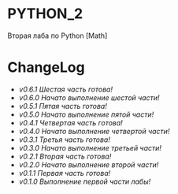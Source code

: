 # PYTHON_2
Вторая лаба по Python [Math]
# ChangeLog
* *v0.6.1 Шестая часть готова!*
* *v0.6.0 Начато выполнение шестой части!*
* *v0.5.1 Пятая часть готова!*
* *v0.5.0 Начато выполнение пятой части!*
* *v0.4.1 Четвертая часть готова!*
* *v0.4.0 Начато выполнение четвертой части!*
* *v0.3.1 Третья часть готова!*
* *v0.3.0 Начато выполнение третьей части!*
* *v0.2.1 Вторая часть готова!*
* *v0.2.0 Начато выполнение второй части!*
* *v0.1.1 Первая часть готова!*
* *v0.1.0 Выполнение первой части лабы!*

